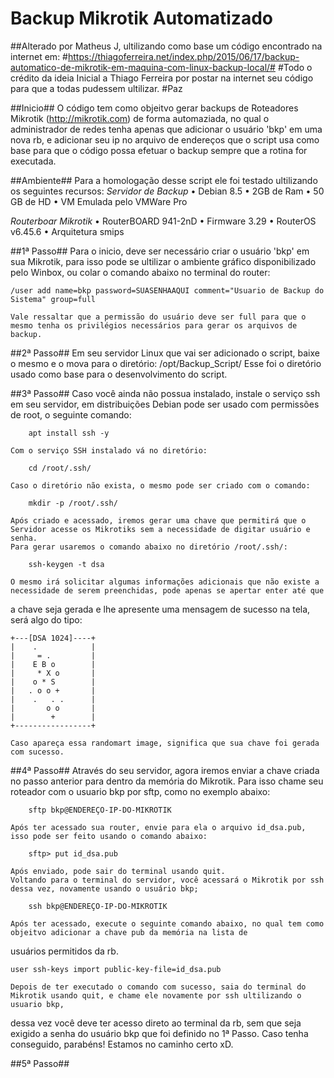# Backup Mikrotik Automatizado
##Alterado por Matheus J, ultilizando como base um código encontrado na internet em:
#https://thiagoferreira.net/index.php/2015/06/17/backup-automatico-de-mikrotik-em-maquina-com-linux-backup-local/#
#Todo o crédito da ideia Inicial a Thiago Ferreira por postar na internet seu código para que a todas pudessem ultilizar.
#Paz

##Inicio##
	O código tem como objeitvo gerar backups de Roteadores Mikrotik (http://mikrotik.com) de forma automaziada,
no qual o administrador de redes tenha apenas que adicionar o usuário 'bkp' em uma nova rb, e adicionar seu ip no arquivo
de endereços que o script usa como base para que o código possa efetuar o backup sempre que a rotina for executada.

##Ambiente##
	Para a homologação desse script ele foi testado ultilizando os seguintes recursos:
*Servidor de Backup*
• Debian 8.5 
• 2GB de Ram
• 50 GB de HD
• VM Emulada pelo VMWare Pro

*Routerboar Mikrotik*
• RouterBOARD 941-2nD
• Firmware 3.29
• RouterOS v6.45.6
• Arquitetura smips


##1ª Passo##
	Para o inicio, deve ser necessário criar o usuário 'bkp' em sua Mikrotik, para isso pode se ultilizar o ambiente 
gráfico disponibilizado pelo Winbox, ou colar o comando abaixo no terminal do router:
	
	/user add name=bkp password=SUASENHAAQUI comment="Usuario de Backup do Sistema" group=full
	
	Vale ressaltar que a permissão do usuário deve ser full para que o mesmo tenha os privilégios necessários para gerar os arquivos de backup.
	
	
##2ª Passo##
	Em seu servidor Linux que vai ser adicionado o script, baixe o mesmo e o mova para o diretório:
		/opt/Backup_Script/
	Esse foi o diretório usado como base para o desenvolvimento do script.
	
	
##3ª Passo##
	Caso você ainda não possua instalado, instale o serviço ssh em seu servidor, em distribuições Debian pode ser usado com permissões de root, o seguinte comando:
		
		apt install ssh -y
	
	Com o serviço SSH instalado vá no diretório:
	
		cd /root/.ssh/
	
	Caso o diretório não exista, o mesmo pode ser criado com o comando:
	
		mkdir -p /root/.ssh/
	
	Após criado e acessado, iremos gerar uma chave que permitirá que o Servidor acesse os Mikrotiks sem a necessidade de digitar usuário e senha.
	Para gerar usaremos o comando abaixo no diretório /root/.ssh/:
		
		ssh-keygen -t dsa
		
	O mesmo irá solicitar algumas informações adicionais que não existe a necessidade de serem preenchidas, pode apenas se apertar enter até que 
a chave seja gerada e lhe apresente uma mensagem de sucesso na tela, será algo do tipo:
	
	+---[DSA 1024]----+
	|    .            |
	|     = .         |
	|    E B o        |
	|     * X o       |
	|    o * S        |
	|   . o o +       |
	|    .   . .      |
	|       o o       |
	|        +        |
	+-----------------+
	
	Caso apareça essa randomart image, significa que sua chave foi gerada com sucesso.
	
##4ª Passo##
	Através do seu servidor, agora iremos enviar a chave criada no passo anterior para dentro da memória do Mikrotik.
	Para isso chame seu roteador com o usuario bkp por sftp, como no exemplo abaixo:
		
		sftp bkp@ENDEREÇO-IP-DO-MIKROTIK 

	Após ter acessado sua router, envie para ela o arquivo id_dsa.pub, isso pode ser feito usando o comando abaixo:
	
		sftp> put id_dsa.pub
	
	Após enviado, pode sair do terminal usando quit. 
	Voltando para o terminal do servidor, você acessará o Mikrotik por ssh dessa vez, novamente usando o usuário bkp;
	
		ssh bkp@ENDEREÇO-IP-DO-MIKROTIK 
	
	Após ter acessado, execute o seguinte comando abaixo, no qual tem como objeitvo adicionar a chave pub da memória na lista de 
usuários permitidos da rb.
	
	user ssh-keys import public-key-file=id_dsa.pub
	
	Depois de ter executado o comando com sucesso, saia do terminal do Mikrotik usando quit, e chame ele novamente por ssh ultilizando o usuario bkp,
dessa vez você deve ter acesso direto ao terminal da rb, sem que seja exigido a senha do usuário bkp que foi definido no 1ª Passo.
	Caso tenha conseguido, parabéns! Estamos no caminho certo xD.
	
	
##5ª Passo##
	

	
	
	
	
	
	
	
	
	
	
	
	
	
	
	
	
	

